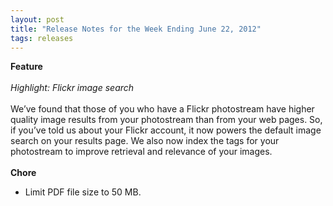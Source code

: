 ```yaml
---
layout: post
title: "Release Notes for the Week Ending June 22, 2012"
tags: releases 
---
```

<p><div><strong>Feature</strong><em><br/><br/>Highlight: Flickr image search</em><br/><br/>We&#8217;ve found that those of you who have a Flickr photostream have higher quality image results from your photostream than from your web pages. So, if you&#8217;ve told us about your Flickr account, it now powers the default image search on your results page. We also now index the tags for your photostream to improve retrieval and relevance of your images.<strong><br/><br/>Chore</strong></div>
<ul><li><span>Limit PDF file size to 50&#160;MB.</span></li>
</ul></p>
